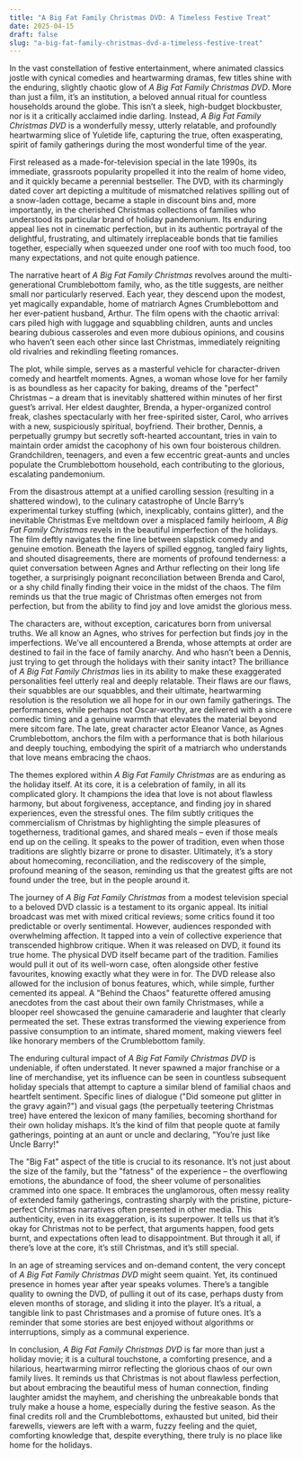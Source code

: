 ```yaml
---
title: "A Big Fat Family Christmas DVD: A Timeless Festive Treat"
date: 2025-04-15
draft: false
slug: "a-big-fat-family-christmas-dvd-a-timeless-festive-treat" 
---
```


In the vast constellation of festive entertainment, where animated classics jostle with cynical comedies and heartwarming dramas, few titles shine with the enduring, slightly chaotic glow of *A Big Fat Family Christmas DVD*. More than just a film, it’s an institution, a beloved annual ritual for countless households around the globe. This isn’t a sleek, high-budget blockbuster, nor is it a critically acclaimed indie darling. Instead, *A Big Fat Family Christmas DVD* is a wonderfully messy, utterly relatable, and profoundly heartwarming slice of Yuletide life, capturing the true, often exasperating, spirit of family gatherings during the most wonderful time of the year.

First released as a made-for-television special in the late 1990s, its immediate, grassroots popularity propelled it into the realm of home video, and it quickly became a perennial bestseller. The DVD, with its charmingly dated cover art depicting a multitude of mismatched relatives spilling out of a snow-laden cottage, became a staple in discount bins and, more importantly, in the cherished Christmas collections of families who understood its particular brand of holiday pandemonium. Its enduring appeal lies not in cinematic perfection, but in its authentic portrayal of the delightful, frustrating, and ultimately irreplaceable bonds that tie families together, especially when squeezed under one roof with too much food, too many expectations, and not quite enough patience.

The narrative heart of *A Big Fat Family Christmas* revolves around the multi-generational Crumblebottom family, who, as the title suggests, are neither small nor particularly reserved. Each year, they descend upon the modest, yet magically expandable, home of matriarch Agnes Crumblebottom and her ever-patient husband, Arthur. The film opens with the chaotic arrival: cars piled high with luggage and squabbling children, aunts and uncles bearing dubious casseroles and even more dubious opinions, and cousins who haven’t seen each other since last Christmas, immediately reigniting old rivalries and rekindling fleeting romances.

The plot, while simple, serves as a masterful vehicle for character-driven comedy and heartfelt moments. Agnes, a woman whose love for her family is as boundless as her capacity for baking, dreams of the "perfect" Christmas – a dream that is inevitably shattered within minutes of her first guest’s arrival. Her eldest daughter, Brenda, a hyper-organized control freak, clashes spectacularly with her free-spirited sister, Carol, who arrives with a new, suspiciously spiritual, boyfriend. Their brother, Dennis, a perpetually grumpy but secretly soft-hearted accountant, tries in vain to maintain order amidst the cacophony of his own four boisterous children. Grandchildren, teenagers, and even a few eccentric great-aunts and uncles populate the Crumblebottom household, each contributing to the glorious, escalating pandemonium.

From the disastrous attempt at a unified carolling session (resulting in a shattered window), to the culinary catastrophe of Uncle Barry’s experimental turkey stuffing (which, inexplicably, contains glitter), and the inevitable Christmas Eve meltdown over a misplaced family heirloom, *A Big Fat Family Christmas* revels in the beautiful imperfection of the holidays. The film deftly navigates the fine line between slapstick comedy and genuine emotion. Beneath the layers of spilled eggnog, tangled fairy lights, and shouted disagreements, there are moments of profound tenderness: a quiet conversation between Agnes and Arthur reflecting on their long life together, a surprisingly poignant reconciliation between Brenda and Carol, or a shy child finally finding their voice in the midst of the chaos. The film reminds us that the true magic of Christmas often emerges not from perfection, but from the ability to find joy and love amidst the glorious mess.

The characters are, without exception, caricatures born from universal truths. We all know an Agnes, who strives for perfection but finds joy in the imperfections. We’ve all encountered a Brenda, whose attempts at order are destined to fail in the face of family anarchy. And who hasn’t been a Dennis, just trying to get through the holidays with their sanity intact? The brilliance of *A Big Fat Family Christmas* lies in its ability to make these exaggerated personalities feel utterly real and deeply relatable. Their flaws are our flaws, their squabbles are our squabbles, and their ultimate, heartwarming resolution is the resolution we all hope for in our own family gatherings. The performances, while perhaps not Oscar-worthy, are delivered with a sincere comedic timing and a genuine warmth that elevates the material beyond mere sitcom fare. The late, great character actor Eleanor Vance, as Agnes Crumblebottom, anchors the film with a performance that is both hilarious and deeply touching, embodying the spirit of a matriarch who understands that love means embracing the chaos.

The themes explored within *A Big Fat Family Christmas* are as enduring as the holiday itself. At its core, it is a celebration of family, in all its complicated glory. It champions the idea that love is not about flawless harmony, but about forgiveness, acceptance, and finding joy in shared experiences, even the stressful ones. The film subtly critiques the commercialism of Christmas by highlighting the simple pleasures of togetherness, traditional games, and shared meals – even if those meals end up on the ceiling. It speaks to the power of tradition, even when those traditions are slightly bizarre or prone to disaster. Ultimately, it’s a story about homecoming, reconciliation, and the rediscovery of the simple, profound meaning of the season, reminding us that the greatest gifts are not found under the tree, but in the people around it.

The journey of *A Big Fat Family Christmas* from a modest television special to a beloved DVD classic is a testament to its organic appeal. Its initial broadcast was met with mixed critical reviews; some critics found it too predictable or overly sentimental. However, audiences responded with overwhelming affection. It tapped into a vein of collective experience that transcended highbrow critique. When it was released on DVD, it found its true home. The physical DVD itself became part of the tradition. Families would pull it out of its well-worn case, often alongside other festive favourites, knowing exactly what they were in for. The DVD release also allowed for the inclusion of bonus features, which, while simple, further cemented its appeal. A "Behind the Chaos" featurette offered amusing anecdotes from the cast about their own family Christmases, while a blooper reel showcased the genuine camaraderie and laughter that clearly permeated the set. These extras transformed the viewing experience from passive consumption to an intimate, shared moment, making viewers feel like honorary members of the Crumblebottom family.

The enduring cultural impact of *A Big Fat Family Christmas DVD* is undeniable, if often understated. It never spawned a major franchise or a line of merchandise, yet its influence can be seen in countless subsequent holiday specials that attempt to capture a similar blend of familial chaos and heartfelt sentiment. Specific lines of dialogue ("Did someone put glitter in the gravy again?") and visual gags (the perpetually teetering Christmas tree) have entered the lexicon of many families, becoming shorthand for their own holiday mishaps. It’s the kind of film that people quote at family gatherings, pointing at an aunt or uncle and declaring, "You’re just like Uncle Barry!"

The "Big Fat" aspect of the title is crucial to its resonance. It’s not just about the size of the family, but the "fatness" of the experience – the overflowing emotions, the abundance of food, the sheer volume of personalities crammed into one space. It embraces the unglamorous, often messy reality of extended family gatherings, contrasting sharply with the pristine, picture-perfect Christmas narratives often presented in other media. This authenticity, even in its exaggeration, is its superpower. It tells us that it’s okay for Christmas not to be perfect, that arguments happen, food gets burnt, and expectations often lead to disappointment. But through it all, if there’s love at the core, it’s still Christmas, and it’s still special.

In an age of streaming services and on-demand content, the very concept of *A Big Fat Family Christmas DVD* might seem quaint. Yet, its continued presence in homes year after year speaks volumes. There’s a tangible quality to owning the DVD, of pulling it out of its case, perhaps dusty from eleven months of storage, and sliding it into the player. It’s a ritual, a tangible link to past Christmases and a promise of future ones. It’s a reminder that some stories are best enjoyed without algorithms or interruptions, simply as a communal experience.

In conclusion, *A Big Fat Family Christmas DVD* is far more than just a holiday movie; it is a cultural touchstone, a comforting presence, and a hilarious, heartwarming mirror reflecting the glorious chaos of our own family lives. It reminds us that Christmas is not about flawless perfection, but about embracing the beautiful mess of human connection, finding laughter amidst the mayhem, and cherishing the unbreakable bonds that truly make a house a home, especially during the festive season. As the final credits roll and the Crumblebottoms, exhausted but united, bid their farewells, viewers are left with a warm, fuzzy feeling and the quiet, comforting knowledge that, despite everything, there truly is no place like home for the holidays.